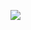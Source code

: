 [![](https://mermaid.ink/img/pako:eNqtVMFu00AQ_ZXRXkmcNr0ZqVICCIRKi3A4YYQm63G8xN41u-O2URSJj-AL-RJm7VDapkIgxQfLu2923nsz490q7QpSqQr0rSOr6aXBlccmtyBPi56NNi1ahhlggKV3N4H880N4HmGBru_Q4X3pmMCbVcXgSpilsKjodxqJtxygdL6BAhmBHbDAQxowtl8tXbGJZ-O3jyoDP2CYjc_Pn81TeH-VLaBibkM6mQTuCkMh0SGpqA7Grk1SmgndYtPWhG07sXTzxYo4yXVPaU1lL3Q-CN0roVv2qEVq1NDipnZYANoC2i5UFMBwlI4W0HvsxcbM4S71fCwax2I-MHIXINYczk6m8PP7D_j44UJ8FcaTftrY61f_5WvP_ID3zeLdBRROd41U_AgkDRor8AFPrM-LLIPS1HQsmq9PsrzFa8y0Ny0fkv195limNkhLSXds7Opxtr43XKHkJdaxu31AdnUJpXfNvQE9gsE49WLQ2ccWP20hl1_TsvQrV6ks-hYaEY5hk6uR7MhhGrDpyfRsfDo-zRXsRpAkCXz-94IMldj71FjXS9RrKDur2Tg7lMKTLcgPIX8GTI1UQ16aVMgFso07uZKIZq-qQL_OVW53Eocdu2xjtUrZdzRSXRvV7y-bYXP3CxfNfEU?type=png)](https://mermaid.live/edit#pako:eNqtVMFu00AQ_ZXRXkmcNr0ZqVICCIRKi3A4YYQm63G8xN41u-O2URSJj-AL-RJm7VDapkIgxQfLu2923nsz490q7QpSqQr0rSOr6aXBlccmtyBPi56NNi1ahhlggKV3N4H880N4HmGBru_Q4X3pmMCbVcXgSpilsKjodxqJtxygdL6BAhmBHbDAQxowtl8tXbGJZ-O3jyoDP2CYjc_Pn81TeH-VLaBibkM6mQTuCkMh0SGpqA7Grk1SmgndYtPWhG07sXTzxYo4yXVPaU1lL3Q-CN0roVv2qEVq1NDipnZYANoC2i5UFMBwlI4W0HvsxcbM4S71fCwax2I-MHIXINYczk6m8PP7D_j44UJ8FcaTftrY61f_5WvP_ID3zeLdBRROd41U_AgkDRor8AFPrM-LLIPS1HQsmq9PsrzFa8y0Ny0fkv195limNkhLSXds7Opxtr43XKHkJdaxu31AdnUJpXfNvQE9gsE49WLQ2ccWP20hl1_TsvQrV6ks-hYaEY5hk6uR7MhhGrDpyfRsfDo-zRXsRpAkCXz-94IMldj71FjXS9RrKDur2Tg7lMKTLcgPIX8GTI1UQ16aVMgFso07uZKIZq-qQL_OVW53Eocdu2xjtUrZdzRSXRvV7y-bYXP3CxfNfEU)